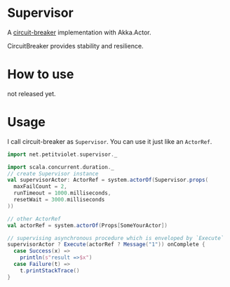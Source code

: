 # Supervisor

A [circuit-breaker](http://martinfowler.com/bliki/CircuitBreaker.html) implementation with Akka.Actor.

CircuitBreaker provides stability and resilience.

# How to use

not released yet.

# Usage

I call circuit-breaker as `Supervisor`.
You can use it just like an `ActorRef`.

```scala
import net.petitviolet.supervisor._

import scala.concurrent.duration._
// create Supervisor instance
val supervisorActor: ActorRef = system.actorOf(Supervisor.props(
  maxFailCount = 2,
  runTimeout = 1000.milliseconds,
  resetWait = 3000.milliseconds
))

// other ActorRef
val actorRef = system.actorOf(Props[SomeYourActor])

// supervising asynchronous procedure which is enveloped by `Execute`
supervisorActor ? Execute(actorRef ? Message("1")) onComplete { 
  case Success(x) =>
    println(s"result =>$x") 
  case Failure(t) =>
    t.printStackTrace()
}
```
